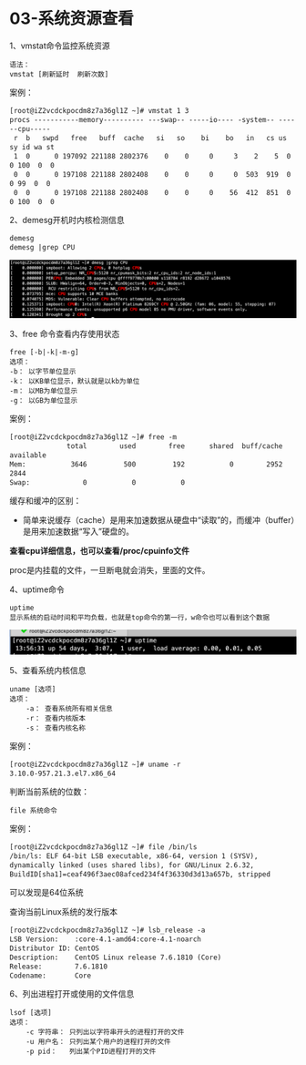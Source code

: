 # 03-系统资源查看


1、vmstat命令监控系统资源

```
语法：
vmstat [刷新延时  刷新次数]
```

案例：
```
[root@iZ2vcdckpocdm8z7a36gl1Z ~]# vmstat 1 3
procs -----------memory---------- ---swap-- -----io---- -system-- ------cpu-----
 r  b   swpd   free   buff  cache   si   so    bi    bo   in   cs us sy id wa st
 1  0      0 197092 221188 2802376    0    0     0     3    2    5  0  0 100  0  0
 0  0      0 197108 221188 2802408    0    0     0     0  503  919  0  0 99  0  0
 0  0      0 197108 221188 2802408    0    0     0    56  412  851  0  0 100  0  0
```


2、demesg开机时内核检测信息

```
demesg
demesg |grep CPU
```

![](_v_images/20201229134418044_1507635309.png)


3、free 命令查看内存使用状态

```
free [-b|-k|-m-g]
选项：
-b： 以字节单位显示
-k： 以KB单位显示，默认就是以kb为单位
-m： 以MB为单位显示
-g： 以GB为单位显示
```

案例：
```
[root@iZ2vcdckpocdm8z7a36gl1Z ~]# free -m
              total        used        free      shared  buff/cache   available
Mem:           3646         500         192           0        2952        2844
Swap:             0           0           0
```


缓存和缓冲的区别：

- 简单来说缓存（cache）是用来加速数据从硬盘中“读取”的，而缓冲（buffer）是用来加速数据“写入”硬盘的。



**查看cpu详细信息，也可以查看/proc/cpuinfo文件**

proc是内挂载的文件，一旦断电就会消失，里面的文件。


4、uptime命令

```
uptime 
显示系统的启动时间和平均负载，也就是top命令的第一行，w命令也可以看到这个数据
```
![](_v_images/20201229135644506_667087410.png)



5、查看系统内核信息

```
uname [选项]
选项：
    -a： 查看系统所有相关信息
    -r： 查看内核版本
    -s： 查看内核名称
```

案例：
```
[root@iZ2vcdckpocdm8z7a36gl1Z ~]# uname -r
3.10.0-957.21.3.el7.x86_64
```

判断当前系统的位数：

```
file 系统命令
```

案例：
```
[root@iZ2vcdckpocdm8z7a36gl1Z ~]# file /bin/ls
/bin/ls: ELF 64-bit LSB executable, x86-64, version 1 (SYSV), dynamically linked (uses shared libs), for GNU/Linux 2.6.32, BuildID[sha1]=ceaf496f3aec08afced234f4f36330d3d13a657b, stripped
```
可以发现是64位系统



查询当前Linux系统的发行版本
```
[root@iZ2vcdckpocdm8z7a36gl1Z ~]# lsb_release -a
LSB Version:    :core-4.1-amd64:core-4.1-noarch
Distributor ID: CentOS
Description:    CentOS Linux release 7.6.1810 (Core) 
Release:        7.6.1810
Codename:       Core
```

6、列出进程打开或使用的文件信息

```
lsof [选项]
选项：
    -c 字符串： 只列出以字符串开头的进程打开的文件
    -u 用户名： 只列出某个用户的进程打开的文件
    -p pid：   列出某个PID进程打开的文件
```

